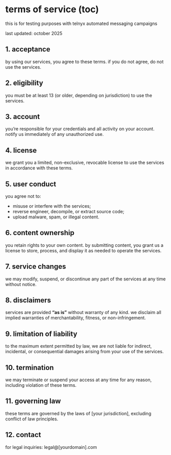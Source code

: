 # terms of service (toc)

this is for testing purposes with telnyx automated messaging campaigns

last updated: october 2025

## 1. acceptance
by using our services, you agree to these terms. if you do not agree, do not use the services.

## 2. eligibility
you must be at least 13 (or older, depending on jurisdiction) to use the services.

## 3. account
you’re responsible for your credentials and all activity on your account. notify us immediately of any unauthorized use.

## 4. license
we grant you a limited, non-exclusive, revocable license to use the services in accordance with these terms.

## 5. user conduct
you agree not to:
- misuse or interfere with the services;
- reverse engineer, decompile, or extract source code;
- upload malware, spam, or illegal content.

## 6. content ownership
you retain rights to your own content. by submitting content, you grant us a license to store, process, and display it as needed to operate the services.

## 7. service changes
we may modify, suspend, or discontinue any part of the services at any time without notice.

## 8. disclaimers
services are provided **“as is”** without warranty of any kind. we disclaim all implied warranties of merchantability, fitness, or non-infringement.

## 9. limitation of liability
to the maximum extent permitted by law, we are not liable for indirect, incidental, or consequential damages arising from your use of the services.

## 10. termination
we may terminate or suspend your access at any time for any reason, including violation of these terms.

## 11. governing law
these terms are governed by the laws of [your jurisdiction], excluding conflict of law principles.

## 12. contact
for legal inquiries: legal@[yourdomain].com
